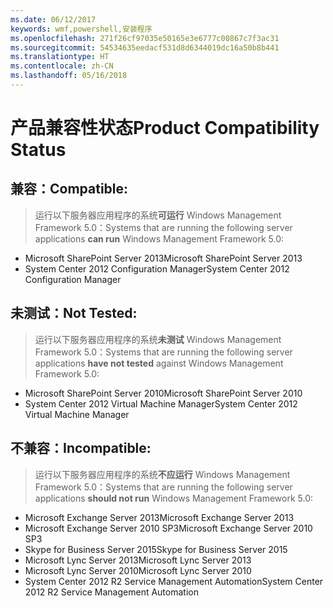 ```yaml
---
ms.date: 06/12/2017
keywords: wmf,powershell,安装程序
ms.openlocfilehash: 271f26cf97035e50165e3e6777c00867c7f3ac31
ms.sourcegitcommit: 54534635eedacf531d8d6344019dc16a50b8b441
ms.translationtype: HT
ms.contentlocale: zh-CN
ms.lasthandoff: 05/16/2018
---
```

# <a name="product-compatibility-status"></a><span data-ttu-id="43b58-102">产品兼容性状态</span><span class="sxs-lookup"><span data-stu-id="43b58-102">Product Compatibility Status</span></span>

## <a name="compatible"></a><span data-ttu-id="43b58-103">兼容：</span><span class="sxs-lookup"><span data-stu-id="43b58-103">Compatible:</span></span>
> <span data-ttu-id="43b58-104">运行以下服务器应用程序的系统**可运行** Windows Management Framework 5.0：</span><span class="sxs-lookup"><span data-stu-id="43b58-104">Systems that are running the following server applications **can run** Windows Management Framework 5.0:</span></span>

- <span data-ttu-id="43b58-105">Microsoft SharePoint Server 2013</span><span class="sxs-lookup"><span data-stu-id="43b58-105">Microsoft SharePoint Server 2013</span></span>
- <span data-ttu-id="43b58-106">System Center 2012 Configuration Manager</span><span class="sxs-lookup"><span data-stu-id="43b58-106">System Center 2012 Configuration Manager</span></span>

## <a name="not-tested"></a><span data-ttu-id="43b58-107">未测试：</span><span class="sxs-lookup"><span data-stu-id="43b58-107">Not Tested:</span></span>
> <span data-ttu-id="43b58-108">运行以下服务器应用程序的系统**未测试** Windows Management Framework 5.0：</span><span class="sxs-lookup"><span data-stu-id="43b58-108">Systems that are running the following server applications **have not tested** against Windows Management Framework 5.0:</span></span>

- <span data-ttu-id="43b58-109">Microsoft SharePoint Server 2010</span><span class="sxs-lookup"><span data-stu-id="43b58-109">Microsoft SharePoint Server 2010</span></span>
- <span data-ttu-id="43b58-110">System Center 2012 Virtual Machine Manager</span><span class="sxs-lookup"><span data-stu-id="43b58-110">System Center 2012 Virtual Machine Manager</span></span>

## <a name="incompatible"></a><span data-ttu-id="43b58-111">不兼容：</span><span class="sxs-lookup"><span data-stu-id="43b58-111">Incompatible:</span></span>
> <span data-ttu-id="43b58-112">运行以下服务器应用程序的系统**不应运行**  Windows Management Framework 5.0：</span><span class="sxs-lookup"><span data-stu-id="43b58-112">Systems that are running the following server applications **should not run** Windows Management Framework 5.0:</span></span>

- <span data-ttu-id="43b58-113">Microsoft Exchange Server 2013</span><span class="sxs-lookup"><span data-stu-id="43b58-113">Microsoft Exchange Server 2013</span></span>
- <span data-ttu-id="43b58-114">Microsoft Exchange Server 2010 SP3</span><span class="sxs-lookup"><span data-stu-id="43b58-114">Microsoft Exchange Server 2010 SP3</span></span>
- <span data-ttu-id="43b58-115">Skype for Business Server 2015</span><span class="sxs-lookup"><span data-stu-id="43b58-115">Skype for Business Server 2015</span></span>
- <span data-ttu-id="43b58-116">Microsoft Lync Server 2013</span><span class="sxs-lookup"><span data-stu-id="43b58-116">Microsoft Lync Server 2013</span></span>
- <span data-ttu-id="43b58-117">Microsoft Lync Server 2010</span><span class="sxs-lookup"><span data-stu-id="43b58-117">Microsoft Lync Server 2010</span></span>
- <span data-ttu-id="43b58-118">System Center 2012 R2 Service Management Automation</span><span class="sxs-lookup"><span data-stu-id="43b58-118">System Center 2012 R2 Service Management Automation</span></span>
